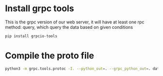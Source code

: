 # Install grpc tools

This is the grpc version of our web server, it will have at least one rpc method: query, which query the data based on given conditions

```sh
pip install grpcio-tools
```

# Compile the proto file

```sh
python3 -m grpc.tools.protoc -I. --python_out=. --grpc_python_out=. data.proto
```
